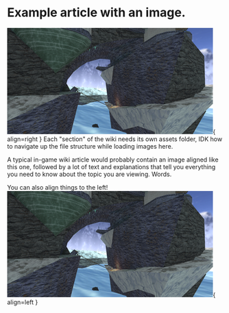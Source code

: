 # Example article with an image.


![Image title](articleassets/testimage1.png){ align=right }
Each "section" of the wiki needs its own assets folder, IDK how to navigate up the file structure while loading images here.

A typical in-game wiki article would probably contain an image aligned like this one, followed by a lot of text and explanations that tell you everything you need to know about the topic you are viewing. Words.

You can also align things to the left!
![Image title](articleassets/testimage1.png){ align=left }